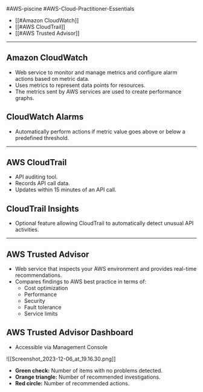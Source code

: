#AWS-piscine #AWS-Cloud-Practitioner-Essentials 

- [[#Amazon CloudWatch]]
- [[#AWS CloudTrail]]
- [[#AWS Trusted Advisor]]

-----
## Amazon CloudWatch
- Web service to monitor and manage metrics and configure alarm actions based on metric data.
- Uses metrics to represent data points for resources.
- The metrics sent by AWS services are used to create performance graphs.
## CloudWatch Alarms
- Automatically perform actions if metric value goes above or below a predefined threshold.

----
## AWS CloudTrail
- API auditing tool.
- Records API call data.
- Updates within 15 minutes of an API call.
## CloudTrail Insights
- Optional feature allowing CloudTrail to automatically detect unusual API activities.

-----------
## AWS Trusted Advisor
- Web service that inspects your AWS environment and provides real-time recommendations.
- Compares findings to AWS best practice in terms of:
	- Cost optimization
	- Performance
	- Security
	- Fault tolerance
	- Service limits
## AWS Trusted Advisor Dashboard
- Accessible via Management Console

![[Screenshot_2023-12-06_at_19.16.30.png]]

- **Green check:** Number of items with no problems detected.
- **Orange triangle:** Number of recommended investigations.
- **Red circle:** Number of recommended actions.